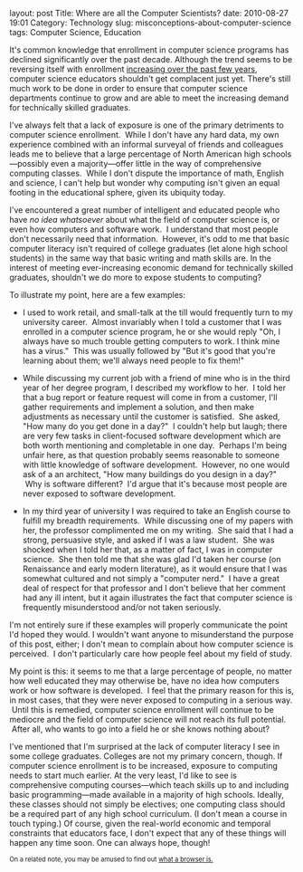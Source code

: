 layout: post
Title: Where are all the Computer Scientists?
date: 2010-08-27 19:01
Category: Technology
slug: misconceptions-about-computer-science
tags: Computer Science, Education

It's common knowledge that enrollment in computer science programs has declined significantly over the past decade.  Although the trend seems to be reversing itself with enrollment <a href="http://arstechnica.com/science/news/2010/03/computer-science-enrollment-continues-growth-but-phds-down.ars">increasing over the past few years</a>, computer science educators shouldn't get complacent just yet.  There's still much work to be done in order to ensure that computer science departments continue to grow and are able to meet the increasing demand for technically skilled graduates.

I've always felt that a lack of exposure is one of the primary detriments to computer science enrollment.  While I don't have any hard data, my own experience combined with an informal surveyal of friends and colleagues leads me to believe that a large percentage of North American high schools—possibly even a majority—offer little in the way of comprehensive computing classes.  While I don't dispute the importance of math, English and science, I can't help but wonder why computing isn't given an equal footing in the educational sphere, given its ubiquity today.

I've encountered a great number of intelligent and educated people who have <em>no idea whatsoever</em> about what the field of computer science is, or even how computers and software work.  I understand that most people don't necessarily need that information.  However, it's odd to me that basic computer literacy isn't required of college graduates (let alone high school students) in the same way that basic writing and math skills are.  In the interest of meeting ever-increasing economic demand for technically skilled graduates, shouldn't we do more to expose students to computing?<!-- PELICAN_END_SUMMARY -->

To illustrate my point, here are a few examples:

- I used to work retail, and small-talk at the till would frequently turn to my university career.  Almost invariably when I told a customer that I was enrolled in a computer science program, he or she would reply "Oh, I always have so much trouble getting computers to work.  I think mine has a virus."  This was usually followed by "But it's good that you're learning about them; we'll always need people to fix them!"

- While discussing my current job with a friend of mine who is in the third year of her degree program, I described my workflow to her.  I told her that a bug report or feature request will come in from a customer, I'll gather requirements and implement a solution, and then make adjustments as necessary until the customer is satisfied.  She asked, "How many do you get done in a day?"  I couldn't help but laugh; there are very few tasks in client-focused software development which are both worth mentioning and completable in one day.  Perhaps I'm being unfair here, as that question probably seems reasonable to someone with little knowledge of software development.  However, no one would ask of a an architect, "How many buildings do you design in a day?"  Why is software different?  I'd argue that it's because most people are never exposed to software development.

- In my third year of university I was required to take an English course to fulfill my breadth requirements.  While discussing one of my papers with her, the professor complimented me on my writing.  She said that I had a strong, persuasive style, and asked if I was a law student.  She was shocked when I told her that, as a matter of fact, I was in computer science.  She then told me that she was glad I'd taken her course (on Renaissance and early modern literature), as it would ensure that I was somewhat cultured and not simply a "computer nerd."  I have a great deal of respect for that professor and I don't believe that her comment had any ill intent, but it again illustrates the fact that computer science is frequently misunderstood and/or not taken seriously.

I'm not entirely sure if these examples will properly communicate the point I'd hoped they would. I wouldn't want anyone to misunderstand the purpose of this post, either; I don't mean to complain about how computer science is perceived.  I don't particularly care how people feel about my field of study.

My point is this: it seems to me that a large percentage of people, no matter how well educated they may otherwise be, have no idea how computers work or how software is developed.  I feel that the primary reason for this is, in most cases, that they were never exposed to computing in a serious way.  Until this is remedied, computer science enrollment will continue to be mediocre and the field of computer science will not reach its full potential.  After all, who wants to go into a field he or she knows nothing about?

I've mentioned that I'm surprised at the lack of computer literacy I see in some college graduates.  Colleges are not my primary concern, though.  If computer science enrollment is to be increased, exposure to computing needs to start much earlier.  At the very least, I'd like to see is comprehensive computing courses&mdash;which teach skills up to and including basic programming&mdash;made available in a majority of high schools.  Ideally, these classes should not simply be electives; one computing class should be a required part of any high school curriculum.  (I don't mean a course in touch typing.)  Of course, given the real-world economic and temporal constraints that educators face, I don't expect that any of these things will happen any time soon.  One can always hope, though!

<span style="font-size: 0.8em;">On a related note, you may be amused to find out <a href="http://www.youtube.com/watch?v=o4MwTvtyrUQ" title="what a browser is">what a browser is.</a></span>
